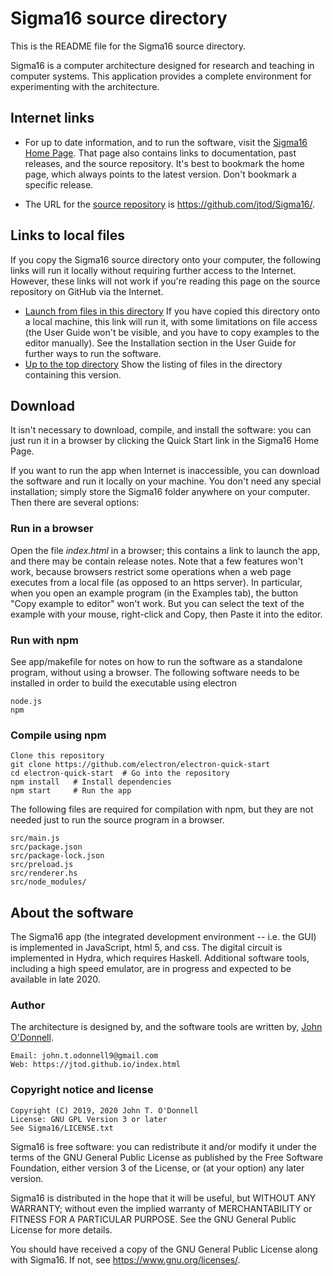 # Sigma16 source directory

This is the README file for the Sigma16 source directory.

Sigma16 is a computer architecture designed for research and teaching
in computer systems.  This application provides a complete environment
for experimenting with the architecture.

## Internet links

* For up to date information, and to run the software, visit the
  [Sigma16 Home Page](https://jtod.github.io/home/Sigma16/).  That
  page also contains links to documentation, past releases, and the
  source repository.  It's best to bookmark the home page, which
  always points to the latest version.  Don't bookmark a specific
  release.

* The URL for the [source
  repository](https://github.com/jtod/Sigma16/) is
  https://github.com/jtod/Sigma16/. 

## Links to local files

If you copy the Sigma16 source directory onto your computer, the
following links will run it locally without requiring further access
to the Internet.  However, these links will not work if you're reading
this page on the source repository on GitHub via the Internet.

* [Launch from files in this directory](./app/Sigma16.html) If you
  have copied this directory onto a local machine, this link will run
  it, with some limitations on file access (the User Guide won't be
  visible, and you have to copy examples to the editor manually).  See
  the Installation section in the User Guide for further ways to run
  the software.
* [Up to the top directory](./) Show the listing of files in the
  directory containing this version.

## Download

It isn't necessary to download, compile, and install the software: you
can just run it in a browser by clicking the Quick Start link in the
Sigma16 Home Page.

If you want to run the app when Internet is inaccessible, you can
download the software and run it locally on your machine.  You don't
need any special installation; simply store the Sigma16 folder
anywhere on your computer.  Then there are several options:

### Run in a browser

Open the file *index.html* in a browser; this contains a link to
launch the app, and there may be contain release notes.  Note that a
few features won't work, because browsers restrict some operations
when a web page executes from a local file (as opposed to an https
server).  In particular, when you open an example program (in the
Examples tab), the button "Copy example to editor" won't work.  But
you can select the text of the example with your mouse, right-click
and Copy, then Paste it into the editor.

### Run with npm

See app/makefile for notes on how to run the software as a standalone
program, without using a browser.  The following software needs to be
installed in order to build the executable using electron

    node.js
    npm

### Compile using npm

    Clone this repository
    git clone https://github.com/electron/electron-quick-start
    cd electron-quick-start  # Go into the repository
    npm install   # Install dependencies
    npm start     # Run the app

The following files are required for compilation with npm, but they
are not needed just to run the source program in a browser.

    src/main.js
    src/package.json
    src/package-lock.json
    src/preload.js
    src/renderer.hs
    src/node_modules/

## About the software

The Sigma16 app (the integrated development environment -- i.e. the
GUI) is implemented in JavaScript, html 5, and css.  The digital
circuit is implemented in Hydra, which requires Haskell.  Additional
software tools, including a high speed emulator, are in progress and
expected to be available in late 2020.

### Author

The architecture is designed by, and the software tools are written
by, [John O'Donnell](https://jtod.github.io/index.html).

~~~~
Email: john.t.odonnell9@gmail.com
Web: https://jtod.github.io/index.html
~~~~

### Copyright notice and license

~~~~
Copyright (C) 2019, 2020 John T. O'Donnell
License: GNU GPL Version 3 or later
See Sigma16/LICENSE.txt
~~~~

Sigma16 is free software: you can redistribute it and/or modify it
under the terms of the GNU General Public License as published by the
Free Software Foundation, either version 3 of the License, or (at your
option) any later version.

Sigma16 is distributed in the hope that it will be useful, but WITHOUT
ANY WARRANTY; without even the implied warranty of MERCHANTABILITY or
FITNESS FOR A PARTICULAR PURPOSE.  See the GNU General Public License
for more details.

You should have received a copy of the GNU General Public License
along with Sigma16.  If not, see <https://www.gnu.org/licenses/>.
